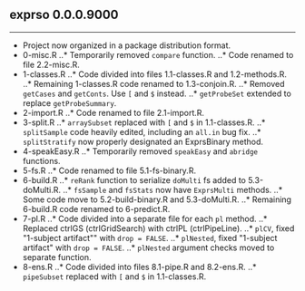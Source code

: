 ## exprso 0.0.0.9000
---------------------
* Project now organized in a package distribution format.
* 0-misc.R
..* Temporarily removed `compare` function.
..* Code renamed to file 2.2-misc.R.
* 1-classes.R
..* Code divided into files 1.1-classes.R and 1.2-methods.R.
..* Remaining 1-classes.R code renamed to 1.3-conjoin.R.
..* Removed `getCases` and `getConts`. Use `[` and `$` instead.
..* `getProbeSet` extended to replace `getProbeSummary`.
* 2-import.R
..* Code renamed to file 2.1-import.R.
* 3-split.R
..* `arraySubset` replaced with `[` and `$` in 1.1-classes.R.
..* `splitSample` code heavily edited, including an `all.in` bug fix.
..* `splitStratify` now properly designated an ExprsBinary method.
* 4-speakEasy.R
..* Temporarily removed `speakEasy` and `abridge` functions.
* 5-fs.R
..* Code renamed to file 5.1-fs-binary.R.
* 6-build.R
..* `reRank` function to serialize `doMulti` fs added to 5.3-doMulti.R.
..* `fsSample` and `fsStats` now have `ExprsMulti` methods.
..* Some code move to 5.2-build-binary.R and 5.3-doMulti.R.
..* Remaining 6-build.R code renamed to 6-predict.R.
* 7-pl.R
..* Code divided into a separate file for each `pl` method.
..* Replaced ctrlGS (ctrlGridSearch) with ctrlPL (ctrlPipeLine).
..* `plCV`, fixed "1-subject artifact"" with `drop = FALSE`.
..* `plNested`, fixed "1-subject artifact" with `drop = FALSE`.
..* `plNested` argument checks moved to separate function.
* 8-ens.R
..* Code divided into files 8.1-pipe.R and 8.2-ens.R.
..* `pipeSubset` replaced with `[` and `$` in 1.1-classes.R.
